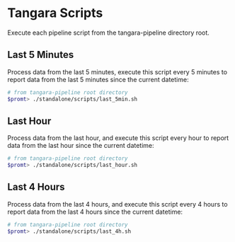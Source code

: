 # Tangara Scripts

Execute each pipeline script from the tangara-pipeline directory root.

## Last 5 Minutes

Process data from the last 5 minutes, execute this script every 5 minutes to report data from the last 5 minutes since the current datetime:

```bash
# from tangara-pipeline root directory
$promt> ./standalone/scripts/last_5min.sh
```

## Last Hour

Process data from the last hour, and execute this script every hour to report data from the last hour since the current datetime:

```bash
# from tangara-pipeline root directory
$promt> ./standalone/scripts/last_hour.sh
```

## Last 4 Hours

Process data from the last 4 hours, and execute this script every 4 hours to report data from the last 4 hours since the current datetime:

```bash
# from tangara-pipeline root directory
$promt> ./standalone/scripts/last_4h.sh
```
